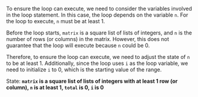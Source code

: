 To ensure the loop can execute, we need to consider the variables involved in the loop statement. In this case, the loop depends on the variable `n`. For the loop to execute, `n` must be at least 1. 

Before the loop starts, `matrix` is a square list of lists of integers, and `n` is the number of rows (or columns) in the matrix. However, this does not guarantee that the loop will execute because `n` could be 0. 

Therefore, to ensure the loop can execute, we need to adjust the state of `n` to be at least 1. Additionally, since the loop uses `i` as the loop variable, we need to initialize `i` to 0, which is the starting value of the range.

State: **`matrix` is a square list of lists of integers with at least 1 row (or column), `n` is at least 1, `total` is 0, `i` is 0**